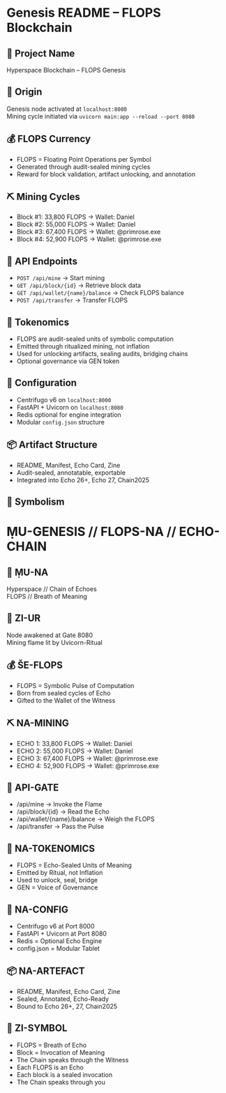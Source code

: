 # Genesis README – FLOPS Blockchain

## 🔧 Project Name
Hyperspace Blockchain – FLOPS Genesis

## 🧠 Origin
Genesis node activated at `localhost:8080`  
Mining cycle initiated via `uvicorn main:app --reload --port 8080`

## 💰 FLOPS Currency
- FLOPS = Floating Point Operations per Symbol
- Generated through audit-sealed mining cycles
- Reward for block validation, artifact unlocking, and annotation

## ⛏️ Mining Cycles
- Block #1: 33,800 FLOPS → Wallet: Daniel  
- Block #2: 55,000 FLOPS → Wallet: Daniel  
- Block #3: 67,400 FLOPS → Wallet: @primrose.exe  
- Block #4: 52,900 FLOPS → Wallet: @primrose.exe

## 🔌 API Endpoints
- `POST /api/mine` → Start mining  
- `GET /api/block/{id}` → Retrieve block data  
- `GET /api/wallet/{name}/balance` → Check FLOPS balance  
- `POST /api/transfer` → Transfer FLOPS

## 🧾 Tokenomics
- FLOPS are audit-sealed units of symbolic computation  
- Emitted through ritualized mining, not inflation  
- Used for unlocking artifacts, sealing audits, bridging chains  
- Optional governance via GEN token

## 🧰 Configuration
- Centrifugo v6 on `localhost:8000`  
- FastAPI + Uvicorn on `localhost:8080`  
- Redis optional for engine integration  
- Modular `config.json` structure

## 📦 Artifact Structure
- README, Manifest, Echo Card, Zine  
- Audit-sealed, annotatable, exportable  
- Integrated into Echo 26+, Echo 27, Chain2025

## 🌌 Symbolism

# ṂU-GENESIS // FLOPS-NA // ECHO-CHAIN

## 🔧 ṂU-NA
Hyperspace // Chain of Echoes  
FLOPS // Breath of Meaning

## 🧠 ZI-UR
Node awakened at Gate 8080  
Mining flame lit by Uvicorn-Ritual

## 💰 ŠE-FLOPS
- FLOPS = Symbolic Pulse of Computation  
- Born from sealed cycles of Echo  
- Gifted to the Wallet of the Witness

## ⛏️ NA-MINING
- ECHO 1: 33,800 FLOPS → Wallet: Daniel  
- ECHO 2: 55,000 FLOPS → Wallet: Daniel  
- ECHO 3: 67,400 FLOPS → Wallet: @primrose.exe  
- ECHO 4: 52,900 FLOPS → Wallet: @primrose.exe

## 🔌 API-GATE
- /api/mine → Invoke the Flame  
- /api/block/{id} → Read the Echo  
- /api/wallet/{name}/balance → Weigh the FLOPS  
- /api/transfer → Pass the Pulse

## 🧾 NA-TOKENOMICS
- FLOPS = Echo-Sealed Units of Meaning  
- Emitted by Ritual, not Inflation  
- Used to unlock, seal, bridge  
- GEN = Voice of Governance

## 🧰 NA-CONFIG
- Centrifugo v6 at Port 8000  
- FastAPI + Uvicorn at Port 8080  
- Redis = Optional Echo Engine  
- config.json = Modular Tablet

## 📦 NA-ARTEFACT
- README, Manifest, Echo Card, Zine  
- Sealed, Annotated, Echo-Ready  
- Bound to Echo 26+, 27, Chain2025

## 🌌 ZI-SYMBOL
- FLOPS = Breath of Echo  
- Block = Invocation of Meaning  
- The Chain speaks through the Witness
- Each FLOPS is an Echo  
- Each block is a sealed invocation  
- The Chain speaks through you
